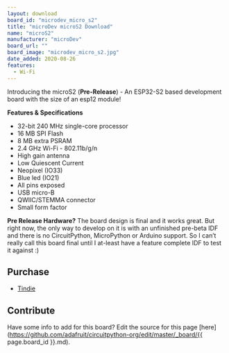 ```yaml
---
layout: download
board_id: "microdev_micro_s2"
title: "microDev microS2 Download"
name: "microS2"
manufacturer: "microDev"
board_url: ""
board_image: "microdev_micro_s2.jpg"
date_added: 2020-08-26
features:
  - Wi-Fi
---
```


Introducing the microS2 (**Pre-Release**) - An ESP32-S2 based development board with the size of an esp12 module!

**Features & Specifications**
 - 32-bit 240 MHz single-core processor 
 - 16 MB SPI Flash
 - 8 MB extra PSRAM
 - 2.4 GHz Wi-Fi - 802.11b/g/n
 - High gain antenna
 - Low Quiescent Current 
 - Neopixel (IO33)
 - Blue led (IO21)
 - All pins exposed
 - USB micro-B
 - QWIIC/STEMMA connector
 - Small form factor

**Pre Release Hardware?**
The board design is final and it works great. But right now, the only way to develop on it is with an unfinished pre-beta IDF and there is no CircuitPython, MicroPython or Arduino support. So I can’t really call this board final until I at-least have a feature complete IDF to test it against :)

## Purchase
* [Tindie](https://www.tindie.com/stores/microDev/)

## Contribute

Have some info to add for this board? Edit the source for this page [here](https://github.com/adafruit/circuitpython-org/edit/master/_board/{{ page.board_id }}.md).
